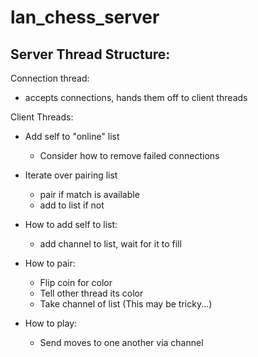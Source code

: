 # lan_chess_server

## Server Thread Structure: 

Connection thread: 
* accepts connections, hands them off to client threads

Client Threads:
 * Add self to "online" list 
    * Consider how to remove failed connections

* Iterate over pairing list
    * pair if match is available
    * add to list if not

* How to add self to list:
    * add channel to list, wait for it to fill
* How to pair: 
    * Flip coin for color
    * Tell other thread its color
    * Take channel of list (This may be tricky...)
* How to play:
    * Send moves to one another via channel

